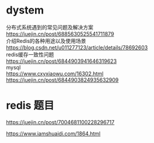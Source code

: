 # dystem

分布式系统遇到的常见问题及解决方案  
https://juejin.cn/post/6885630525541711879  
介绍Redis的各种用途以及使用场景  
https://blog.csdn.net/u011277123/article/details/78692603  
redis缓存一致性问题  
https://juejin.cn/post/6844903941646319623  
mysql  
https://www.cxyxiaowu.com/16302.html  
https://juejin.cn/post/6844903824935632909  

# redis 题目  
https://juejin.cn/post/7004681100228296717  

https://www.iamshuaidi.com/1864.html  

